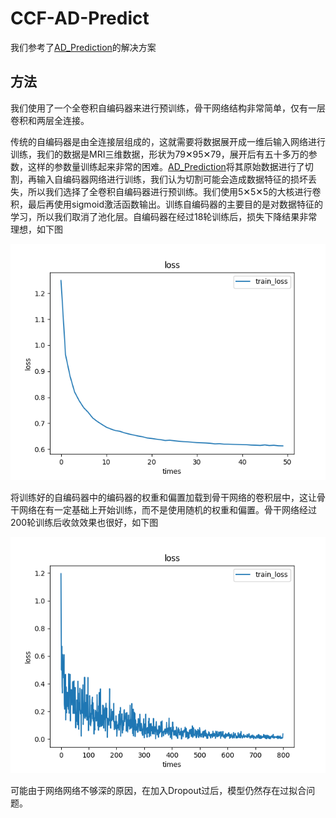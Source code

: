 # CCF-AD-Predict

我们参考了[AD_Prediction](https://github.com/wangyirui/AD_Prediction)的解决方案

## 方法

我们使用了一个全卷积自编码器来进行预训练，骨干网络结构非常简单，仅有一层卷积和两层全连接。

传统的自编码器是由全连接层组成的，这就需要将数据展开成一维后输入网络进行训练，我们的数据是MRI三维数据，形状为79✕95✕79，展开后有五十多万的参数，这样的参数量训练起来非常的困难。[AD_Prediction](https://github.com/wangyirui/AD_Prediction)将其原始数据进行了切割，再输入自编码器网络进行训练，我们认为切割可能会造成数据特征的损坏丢失，所以我们选择了全卷积自编码器进行预训练。我们使用5✕5✕5的大核进行卷积，最后再使用sigmoid激活函数输出。训练自编码器的主要目的是对数据特征的学习，所以我们取消了池化层。自编码器在经过18轮训练后，损失下降结果非常理想，如下图

![](./imgs/aeloss.png)

将训练好的自编码器中的编码器的权重和偏置加载到骨干网络的卷积层中，这让骨干网络在有一定基础上开始训练，而不是使用随机的权重和偏置。骨干网络经过200轮训练后收敛效果也很好，如下图

![](./imgs/netloss.png)

可能由于网络网络不够深的原因，在加入Dropout过后，模型仍然存在过拟合问题。
